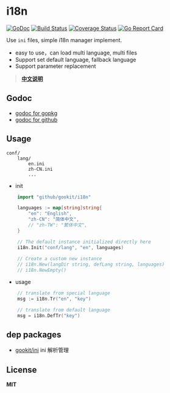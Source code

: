 # i18n

[![GoDoc](https://godoc.org/github.com/gookit/i18n?status.svg)](https://godoc.org/github.com/gookit/i18n)
[![Build Status](https://travis-ci.org/gookit/i18n.svg?branch=master)](https://travis-ci.org/gookit/i18n)
[![Coverage Status](https://coveralls.io/repos/github/gookit/i18n/badge.svg?branch=master)](https://coveralls.io/github/gookit/i18n?branch=master)
[![Go Report Card](https://goreportcard.com/badge/github.com/gookit/i18n)](https://goreportcard.com/report/github.com/gookit/i18n)

Use `ini` files, simple i18n manager implement.

- easy to use，can load multi language, multi files
- Support set default language, fallback language
- Support parameter replacement

> **[中文说明](README_cn.md)**

## Godoc

- [godoc for gopkg](https://godoc.org/gopkg.in/gookit/i18n.v1)
- [godoc for github](https://godoc.org/github.com/gookit/i18n)

## Usage

```text
conf/
    lang/
        en.ini
        zh-CN.ini
        ...
```

- init

```go
    import "github/gookit/i18n"

    languages := map[string]string{
        "en": "English",
        "zh-CN": "简体中文",
        // "zh-TW": "繁体中文",
    }

    // The default instance initialized directly here
    i18n.Init("conf/lang", "en", languages)
    
    // Create a custom new instance
    // i18n.New(langDir string, defLang string, languages)
    // i18n.NewEmpty()
```

- usage

```go
    // translate from special language
    msg := i18n.Tr("en", "key")

    // translate from default language
    msg = i18n.DefTr("key")
```

## dep packages

- [gookit/ini](https://github.com/gookit/ini) ini 解析管理

## License

**MIT**
